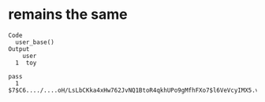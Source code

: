 # remains the same

    Code
      user_base()
    Output
        user
      1  toy
                                                                                                         pass
      1 $7$C6..../....oH/LsLbCKka4xHw762JvNQ1BtoR4qkhUPo9gMfhFXo7$l6VeVcyIMX5.vKOqkBfP/IPbK6tBqwNmUKSsFvZ0AL0

